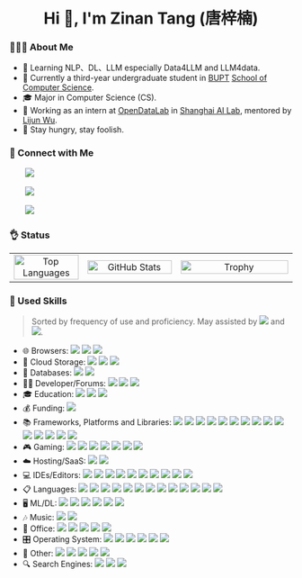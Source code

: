 <h1 align="center">Hi 👋, I'm Zinan Tang (唐梓楠) </h1>

<h3> 👨🏻‍💻 About Me</h3>

- 🤔 Learning NLP、DL、LLM especially Data4LLM and LLM4data.
- 🏫 Currently a third-year undergraduate student in [BUPT](https://www.bupt.edu.cn/) [School of Computer Science](https://scs.bupt.edu.cn/).
- 🎓 Major in Computer Science (CS).
- 🌱 Working as an intern at [OpenDataLab](https://opendatalab.github.io) in [Shanghai AI Lab](https://www.shlab.org.cn/), mentored by [Lijun Wu](https://apeterswu.github.io).
- 🔭 Stay hungry, stay foolish.

<h3> 🤝 Connect with Me</h3>

<span align="left">
  <p>&nbsp;&nbsp;&nbsp;&nbsp;&nbsp;&nbsp;
    <a href="mailto:tangzinan@bupt.edu.cn" target=_blank">
      <img src="https://img.shields.io/badge/email-white?style=social&logo=gmail&label=tangzinan@bupt.edu.cn">
    </a>
  </p>
  <p>&nbsp;&nbsp;&nbsp;&nbsp;&nbsp;&nbsp; 
    <a href="https://github.com/Word2VecT" target="_blank">
      <img src="https://img.shields.io/badge/github-white?style=social&logo=github&label=Word2VecT">
    </a>
  </p>
  <p>&nbsp;&nbsp;&nbsp;&nbsp;&nbsp;&nbsp;
    <a href="https://zinantang.works" target="_blank">
      <img src="https://img.shields.io/badge/Personal-Blog-blue?style=social&logo=homepage">
    </a>
  </p>
</span>

<h3> 👌 Status</h3>

<table align="center" width="100%">
  <tr>
    <td align="center" valign="middle" width="26%">
      <a href="https://github.com/anuraghazra/convoychat">
        <img src="https://github-readme-stats.vercel.app/api/top-langs/?username=Word2VecT&layout=compact&langs_count=6" alt="Top Languages" style="width: 100%; height: 100%; object-fit: contain;"/>
      </a>
    </td>
    <td align="center" valign="middle" width="33%">
      <a href="https://github.com/anuraghazra/github-readme-stats">
        <img src="https://github-readme-stats.vercel.app/api?username=Word2VecT&show_icons=true&count_private=true" alt="GitHub Stats" style="width: 100%; height: 100%; object-fit: contain;"/>
      </a>
    </td>
    <td align="center" valign="middle" width="41%">
      <a href="https://github.com/Word2VecT">
        <img src="https://github-profile-trophy.vercel.app/?username=Word2VecT&theme=onedark&title=MultiLanguage,Joined2020,Commits,Experience&row=1&column=3" alt="Trophy" style="width: 100%; height: 100%; object-fit: contain;"/>
      </a>
    </td>
  </tr>
</table>

<h3> 📏 Used Skills </h3>

> Sorted by frequency of use and proficiency. May assisted by  <img src="https://img.shields.io/badge/chatGPT-74aa9c?style=flat-square&logo=openai&logoColor=white" style="display: inline-block;" /> and <img src="https://img.shields.io/badge/google%20gemini-8E75B2?style=flat-square&logo=google%20gemini&logoColor=white" style="display: inline-block;" />.

- 🌐 Browsers: <img src="https://img.shields.io/badge/Arc-000000?style=flat-square&logo=arc&logoColor=white" style="display: inline-block;" /> <img src="https://img.shields.io/badge/Safari-000000?style=flat-square&logo=Safari&logoColor=white" style="display: inline-block;" /> <img src="https://img.shields.io/badge/Google%20Chrome-4285F4?style=flat-square&logo=GoogleChrome&logoColor=white" style="display: inline-block;" /> 
- 📂 Cloud Storage: <img src="https://img.shields.io/badge/Dropbox-%233B4D98.svg?style=flat-square&logo=Dropbox&logoColor=white" style="display: inline-block;" /> <img src="https://img.shields.io/badge/Google%20Drive-4285F4?style=flat-square&logo=googledrive&logoColor=white" style="display: inline-block;" /> <img src="https://img.shields.io/badge/OneDrive-0078D4.svg?style=flat-square&logo=microsoftonedrive&logoColor=white" style="display: inline-block;" />
  <div style="text-align: left;">
- 💾 Databases: <img src="https://img.shields.io/badge/MongoDB-%234ea94b.svg?style=flat-square&logo=mongodb&logoColor=white" style="display: inline-block;" /> <img src="https://img.shields.io/badge/postgres-%23316192.svg?style=flat-square&logo=postgresql&logoColor=white" style="display: inline-block;" />
- 🧑‍💻 Developer/Forums: <img src="https://img.shields.io/badge/LeetCode-000000?style=flat-square&logo=LeetCode&logoColor=#d16c06" style="display: inline-block;" /> <img src="https://img.shields.io/badge/Codeforces-445f9d?style=flat-square&logo=Codeforces&logoColor=white" style="display: inline-block;" /> <img src="https://img.shields.io/badge/CodeChef-%23964B00.svg?style=flat-square&logo=CodeChef&logoColor=white" style="display: inline-block;" />
- 🎓 Education: <img src="https://img.shields.io/badge/Google%20Scholar-4285F4?style=flat-square&logo=google-scholar&logoColor=white" style="display: inline-block;" /> <img src="https://img.shields.io/badge/Coursera-%230056D2.svg?style=flat-square&logo=Coursera&logoColor=white" style="display: inline-block;" /> <img src="https://img.shields.io/badge/Duolingo-%234DC730.svg?style=flat-square&logo=Duolingo&logoColor=white" />
- 💰 Funding: <img src="https://img.shields.io/badge/ApplePay-000000.svg?style=flat-square&logo=Apple-Pay&logoColor=white" style="display: inline-block;" />
- 📚 Frameworks, Platforms and Libraries: <img src="https://img.shields.io/badge/Anaconda-%2344A833.svg?style=flat-square&logo=anaconda&logoColor=white" style="display: inline-block;" /> <img src="https://img.shields.io/badge/scrapy-%2360a839.svg?style=flat-square&logo=scrapy&logoColor=d1d2d3" style="display: inline-block;" /> <img src="https://img.shields.io/badge/Qt-%23217346.svg?style=flat-square&logo=Qt&logoColor=white" style="display: inline-block;" /> <img src="https://img.shields.io/badge/FastAPI-005571?style=flat-square&logo=fastapi" style="display: inline-block;" /> <img src="https://img.shields.io/badge/flask-%23000.svg?style=flat-square&logo=flask&logoColor=white" style="display: inline-block;" /> <img src="https://img.shields.io/badge/cuda-000000.svg?style=flat-square&logo=nVIDIA&logoColor=green" style="display: inline-block;" /> <img src="https://img.shields.io/badge/vuejs-%2335495e.svg?style=flat-square&logo=vuedotjs&logoColor=%234FC08D" style="display: inline-block;" /> <img src="https://img.shields.io/badge/Vuetify-1867C0?style=flat-square&logo=vuetify&logoColor=AEDDFF" style="display: inline-block;" /> <img src="https://img.shields.io/badge/pytest-%23ffffff.svg?style=flat-square&logo=pytest&logoColor=2f9fe3" style="display: inline-block;" /> <img src="https://img.shields.io/badge/Nuxt-002E3B?style=flat-square&logo=nuxtdotjs&logoColor=#00DC82" style="display: inline-block;" /> <img src="https://img.shields.io/badge/Bun-%23000000.svg?style=flat-square&logo=bun&logoColor=white" style="display: inline-block;" /> <img src="https://img.shields.io/badge/pnpm-%234a4a4a.svg?style=flat-square&logo=pnpm&logoColor=f69220" style="display: inline-block;" /> <img src=" https://img.shields.io/badge/yarn-%232C8EBB.svg?style=flat-square&logo=yarn&logoColor=white" style="display: inline-block;" /> <img src="https://img.shields.io/badge/WordPress-%23117AC9.svg?style=flat-square&logo=WordPress&logoColor=white" style="display: inline-block;" /> <img src="https://img.shields.io/badge/chart.js-F5788D.svg?style=flat-square&logo=chart.js&logoColor=white" style="display: inline-block;" />
- 🎮 Gaming: <img src="https://img.shields.io/badge/nVIDIA-%2376B900.svg?style=flat-square&logo=nVIDIA&logoColor=white" style="display: inline-block;" /> <img src="https://img.shields.io/badge/battle.net-%2300AEFF.svg?style=flat-square&logo=battle.net&logoColor=white" style="display: inline-block;" /> <img src="https://img.shields.io/badge/riotgames-D32936.svg?style=flat-square&logo=riotgames&logoColor=white" style="display: inline-block;" /> <img src="https://img.shields.io/badge/steam-%23000000.svg?style=flat-square&logo=steam&logoColor=white" style="display: inline-block;" /> <img src="https://img.shields.io/badge/AMD-%23000000.svg?style=flat-square&logo=amd&logoColor=white" style="display: inline-block;" /> <img src="https://img.shields.io/badge/intel-%230068B5%20.svg?style=flat-square&logo=intel&logoColor=white" style="display: inline-block;" /> <img src="https://img.shields.io/badge/epicgames-%23313131.svg?style=flat-square&logo=epicgames&logoColor=white" style="display: inline-block;" />
- ☁️ Hosting/SaaS: <img src="https://img.shields.io/badge/github%20pages-121013?style=flat-square&logo=github&logoColor=white" style="display: inline-block;" /> <img src="https://img.shields.io/badge/AlibabaCloud-%23FF6701.svg?style=flat-square&logo=alibabacloud&logoColor=white" style="display: inline-block;" />
- 💻 IDEs/Editors: <img src="https://img.shields.io/badge/zedindustries-084CCF.svg?style=flat-square&logo=zedindustries&logoColor=white" style="display: inline-block;" /> <img src="https://img.shields.io/badge/Obsidian-%23483699.svg?style=flat-square&logo=obsidian&logoColor=white" style="display: inline-block;" /> <img src="https://img.shields.io/badge/Visual%20Studio%20Code-0078d7.svg?style=flat-square&logo=visual-studio-code&logoColor=white" style="display: inline-block;" /> <img src="https://img.shields.io/badge/pycharm-143?style=flat-square&logo=pycharm&logoColor=black&color=black&labelColor=green" style="display: inline-block;" /> <img src="https://img.shields.io/badge/NeoVim-%2357A143.svg?&style=flat-square&logo=neovim&logoColor=white" style="display: inline-block;" /> <img src="https://img.shields.io/badge/VIM-%2311AB00.svg?style=flat-square&logo=vim&logoColor=white" style="display: inline-block;" /> <img src="https://img.shields.io/badge/CLion-black?style=flat-square&logo=clion&logoColor=white" style="display: inline-block;" /> <img src="https://img.shields.io/badge/jupyter-%23FA0F00.svg?style=flat-square&logo=jupyter&logoColor=white" style="display: inline-block;" /> <img src="https://img.shields.io/badge/Visual%20Studio-5C2D91.svg?style=flat-square&logo=visual-studio&logoColor=white" style="display: inline-block;" /> <img src="https://img.shields.io/badge/IntelliJIDEA-000000.svg?style=flat-square&logo=intellij-idea&logoColor=white" style="display: inline-block;" />
- 📋 Languages: <img src="https://img.shields.io/badge/c-%2300599C.svg?style=flat-square&logo=c&logoColor=white" style="display: inline-block;" /> <img src="https://img.shields.io/badge/latex-%23008080.svg?style=flat-square&logo=latex&logoColor=white" style="display: inline-block;" />  <img src="https://img.shields.io/badge/python-3670A0?style=flat-square&logo=python&logoColor=ffdd54" style="display: inline-block;" /> <img src="https://img.shields.io/badge/c++-%2300599C.svg?style=flat-square&logo=c%2B%2B&logoColor=white" style="display: inline-block;" /> <img src="https://img.shields.io/badge/markdown-%23000000.svg?style=flat-square&logo=markdown&logoColor=white" style="display: inline-block;" /> <img src="https://img.shields.io/badge/yaml-%23ffffff.svg?style=flat-square&logo=yaml&logoColor=151515" style="display: inline-block;" /> <img src="https://img.shields.io/badge/bash_script-%23121011.svg?style=flat-square&logo=gnu-bash&logoColor=white" style="display: inline-block;" /> <img src="https://img.shields.io/badge/Windows%20Terminal-%234D4D4D.svg?style=flat-square&logo=windows-terminal&logoColor=white" style="display: inline-block;" /> <img src="https://img.shields.io/badge/PowerShell-%235391FE.svg?style=flat-square&logo=powershell&logoColor=white" style="display: inline-block;" />  <img src="https://img.shields.io/badge/html5-%23E34F26.svg?style=flat-square&logo=html5&logoColor=white" style="display: inline-block;" /> <img src="https://img.shields.io/badge/css3-%231572B6.svg?style=flat-square&logo=css3&logoColor=white" style="display: inline-block;" /> <img src="https://img.shields.io/badge/javascript-%23323330.svg?style=flat-square&logo=javascript&logoColor=%23F7DF1E" style="display: inline-block;" /> <img src="https://img.shields.io/badge/java-%23ED8B00.svg?style=flat-square&logo=openjdk&logoColor=white" style="display: inline-block;" />
- 🖥️ ML/DL: <img src="https://img.shields.io/badge/PyTorch-%23EE4C2C.svg?style=flat-square&logo=PyTorch&logoColor=white" style="display: inline-block;" /> <img src="https://img.shields.io/badge/Plotly-%233F4F75.svg?style=flat-square&logo=plotly&logoColor=white" style="display: inline-block;" /> <img src="https://img.shields.io/badge/Matplotlib-%23ffffff.svg?style=flat-square&logo=Matplotlib&logoColor=black" style="display: inline-block;" /> <img src="https://img.shields.io/badge/numpy-%23013243.svg?style=flat-square&logo=numpy&logoColor=white" style="display: inline-block;" /> <img src="https://img.shields.io/badge/pandas-%23150458.svg?style=flat-square&logo=pandas&logoColor=white" style="display: inline-block;" /> <img src="https://img.shields.io/badge/scikit--learn-%23F7931E.svg?style=flat-square&logo=scikit-learn&logoColor=white" style="display: inline-block;" />
- 🎶 Music: <img src="https://img.shields.io/badge/Apple_Music-9933CC?style=flat-square&logo=apple-music&logoColor=white" style="display: inline-block;" /> <img src="https://img.shields.io/badge/Spotify-1ED760?style=flat-square&logo=spotify&logoColor=white" style="display: inline-block;" />
- 🏢 Office: <img src="https://img.shields.io/badge/Microsoft_Word-2B579A?style=flat-square&logo=microsoft-word&logoColor=white" style="display: inline-block;" /> <img src="https://img.shields.io/badge/Microsoft_PowerPoint-B7472A?style=flat-square&logo=microsoft-powerpoint&logoColor=white" style="display: inline-block;" /> <img src="https://img.shields.io/badge/Microsoft_Visio-3955A3?style=flat-square&logo=microsoft-visio&logoColor=white" style="display: inline-block;" /> <img src="https://img.shields.io/badge/Microsoft_Excel-217346?style=flat-square&logo=microsoft-excel&logoColor=white" style="display: inline-block;" /> <img src="https://img.shields.io/badge/LibreOffice-%2318A303?style=flat-square&logo=LibreOffice&logoColor=white" style="display: inline-block;" />
- 🎛️ Operating System: <img src="https://img.shields.io/badge/mac%20os-000000?style=flat-square&logo=macos&logoColor=F0F0F0" style="display: inline-block;" /> <img src="https://img.shields.io/badge/iOS-000000?style=flat-square&logo=ios&logoColor=white" style="display: inline-block;" /> <img src="https://img.shields.io/badge/Ubuntu-E95420?style=flat-square&logo=ubuntu&logoColor=white" style="display: inline-block;" /> <img src="https://img.shields.io/badge/Android-3DDC84?style=flat-square&logo=android&logoColor=white" style="display: inline-block;" /> <img src="https://img.shields.io/badge/Windows%2011-%230079d5.svg?style=flat-square&logo=Windows%2011&logoColor=white" style="display: inline-block;" /> <img src="https://img.shields.io/badge/Windows%20xp-003399?style=flat-square&logo=windowsxp&logoColor=white" style="display: inline-block;" />
- 🥅 Other: <img src="https://img.shields.io/badge/CMake-%23008FBA.svg?style=flat-square&logo=cmake&logoColor=white" style="display: inline-block;" /> <img src="https://img.shields.io/badge/docker-%230db7ed.svg?style=flat-square&logo=docker&logoColor=white" style="display: inline-block;" /> <img src="https://shields.io/badge/FFmpeg-%23171717.svg?logo=ffmpeg&style=flat-square&labelColor=171717&logoColor=5cb85c" style="display: inline-block;" /> <img src="https://img.shields.io/badge/ESLint-4B3263?style=flat-square&logo=eslint&logoColor=white" style="display: inline-block;" /> <img src="https://img.shields.io/badge/ESLint-4B3263?style=flat-square&logo=eslint&logoColor=white" style="display: inline-block;" />
- 🔍 Search Engines: <img src="https://img.shields.io/badge/google-4285F4?style=flat-square&logo=google&logoColor=white" style="display: inline-block;" /> <img src="https://img.shields.io/badge/Microsoft%20Bing-258FFA?style=flat-square&logo=Microsoft%20Bing&logoColor=white" style="display: inline-block;" /> <img src="https://img.shields.io/badge/Baidu-2932E1?style=flat-square&logo=Baidu&logoColor=white" style="display: inline-block;" />
